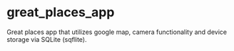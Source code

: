 # great_places_app

Great places app that utilizes google map, camera functionality and device storage via SQLite (sqflite).
